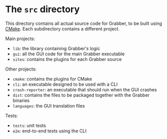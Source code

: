 # The `src` directory

This directory contains all actual source code for Grabber, to be built using [CMake](https://cmake.org/). Each subdirectory contains a different project.

Main projects:
* `lib`: the library containing Grabber's logic
* `gui`: all the GUI code for the main Grabber executable
* `sites`: contains the plugins for each Grabber source

Other projects:
* `cmake`: contains the plugins for CMake
* `cli`: an executable designed to be used with a CLI
* `crash-reporter`: an executable that should run when the GUI crashes
* `dist`: contains the files to be packaged together with the Grabber binaries
* `languages`: the GUI translation files

Tests:
* `tests`: unit tests
* `e2e`: end-to-end tests using the CLI